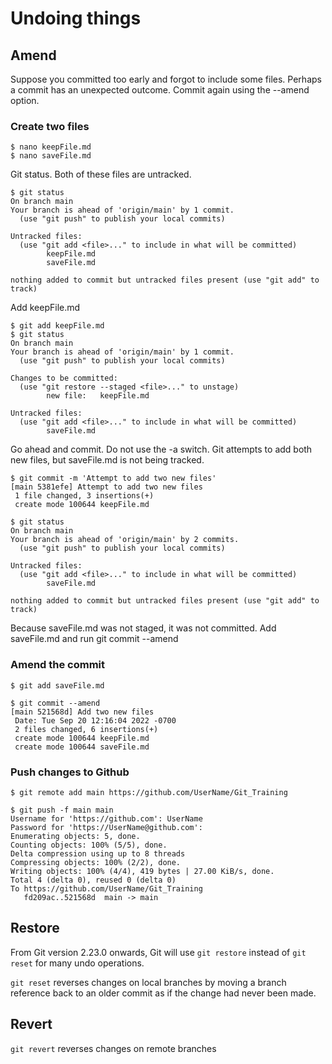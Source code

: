 # Undoing things

## Amend
Suppose you committed too early and forgot to include some files.  Perhaps a commit has an unexpected outcome.  Commit again using the --amend option.

### Create two files

```
$ nano keepFile.md
$ nano saveFile.md
```

Git status.  Both of these files are untracked.

```
$ git status
On branch main
Your branch is ahead of 'origin/main' by 1 commit.
  (use "git push" to publish your local commits)
 
Untracked files:
  (use "git add <file>..." to include in what will be committed)
        keepFile.md
        saveFile.md
 
nothing added to commit but untracked files present (use "git add" to track)
```

Add keepFile.md

```
$ git add keepFile.md
$ git status
On branch main
Your branch is ahead of 'origin/main' by 1 commit.
  (use "git push" to publish your local commits)
 
Changes to be committed:
  (use "git restore --staged <file>..." to unstage)
        new file:   keepFile.md
 
Untracked files:
  (use "git add <file>..." to include in what will be committed)
        saveFile.md
```

Go ahead and commit.  Do not use the -a switch.  Git attempts to add both new files, but saveFile.md is not being tracked.

```
$ git commit -m 'Attempt to add two new files'
[main 5381efe] Attempt to add two new files
 1 file changed, 3 insertions(+)
 create mode 100644 keepFile.md
 
$ git status
On branch main
Your branch is ahead of 'origin/main' by 2 commits.
  (use "git push" to publish your local commits)
 
Untracked files:
  (use "git add <file>..." to include in what will be committed)
        saveFile.md
 
nothing added to commit but untracked files present (use "git add" to track)
```

Because saveFile.md was not staged, it was not committed.   Add saveFile.md and run git commit --amend

### Amend the commit

```
$ git add saveFile.md
 
$ git commit --amend
[main 521568d] Add two new files
 Date: Tue Sep 20 12:16:04 2022 -0700
 2 files changed, 6 insertions(+)
 create mode 100644 keepFile.md
 create mode 100644 saveFile.md
```

### Push changes to Github

```
$ git remote add main https://github.com/UserName/Git_Training
 
$ git push -f main main
Username for 'https://github.com': UserName
Password for 'https://UserName@github.com':
Enumerating objects: 5, done.
Counting objects: 100% (5/5), done.
Delta compression using up to 8 threads
Compressing objects: 100% (2/2), done.
Writing objects: 100% (4/4), 419 bytes | 27.00 KiB/s, done.
Total 4 (delta 0), reused 0 (delta 0)
To https://github.com/UserName/Git_Training
   fd209ac..521568d  main -> main
```

## Restore
From Git version 2.23.0 onwards, Git will use ` git restore ` instead of ` git reset ` for many undo operations.

` git reset ` reverses changes on local branches by moving a branch reference back to an older commit as if the change had never been made.

## Revert
` git revert ` reverses changes on remote branches

